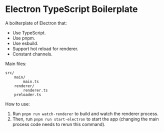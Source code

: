 # Electron TypeScript Boilerplate

A boilterplate of Electron that:

- Use TypeScript.
- Use pnpm.
- Use esbuild.
- Support hot reload for renderer.
- Constant channels.

Main files:

```
src/
    main/
        main.ts
    renderer/
        renderer.ts
    preloader.ts
```

How to use:

1. Run `pnpm run watch-renderer` to build and watch the renderer process.
2. Then, run `pnpm run start-electron` to start the app (changing the main process code needs to rerun this command).
